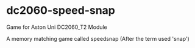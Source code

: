# dc2060-speed-snap
Game for Aston Uni DC2060_T2 Module

A memory matching game called speedsnap (After the term used 'snap')
